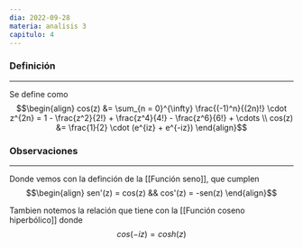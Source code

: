 ```yaml
---
dia: 2022-09-28
materia: analisis 3
capitulo: 4
---
```

### Definición
---
Se define como
$$\begin{align} 
	cos(z) &= \sum_{n = 0}^{\infty} \frac{(-1)^n}{(2n)!} \cdot z^{2n} = 1 - \frac{z^2}{2!} + \frac{z^4}{4!} - \frac{z^6}{6!} + \cdots \\
	cos(z) &= \frac{1}{2} \cdot (e^{iz} + e^{-iz})
\end{align}$$

### Observaciones
---
Donde vemos con la definción de la [[Función seno]], que cumplen
$$\begin{align} sen'(z) = cos(z) && cos'(z) = -sen(z) \end{align}$$

Tambien notemos la relación que tiene con la [[Función coseno hiperbólico]] donde 
$$ cos(-iz) = cosh(z) $$